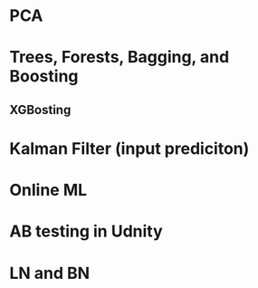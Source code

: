 # PCA


# Trees, Forests, Bagging, and Boosting


## XGBosting



# Kalman Filter (input prediciton)


# Online ML

# AB testing in Udnity


# LN and BN